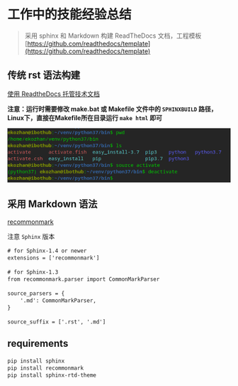 # 工作中的技能经验总结

> 采用 sphinx 和 Markdown 构建 ReadTheDocs 文档，工程模板 [https://github.com/readthedocs/template](https://github.com/readthedocs/template)

## 传统 rst 语法构建

[使用 ReadtheDocs 托管技术文档](https://www.jianshu.com/p/8aae1c1453ae)

**注意：运行时需要修改 make.bat 或 Makefile 文件中的 `SPHINXBUILD` 路径，Linux下，直接在Makefile所在目录运行 `make html` 即可**

![venv](docs/assets/venv_activate.png)

## 采用 Markdown 语法

[recommonmark](https://github.com/readthedocs/recommonmark)

注意 `Sphinx` 版本

```
# for Sphinx-1.4 or newer
extensions = ['recommonmark']

# for Sphinx-1.3
from recommonmark.parser import CommonMarkParser

source_parsers = {
    '.md': CommonMarkParser,
}

source_suffix = ['.rst', '.md']
```

## requirements

```
pip install sphinx
pip install recommonmark
pip install sphinx-rtd-theme
```
